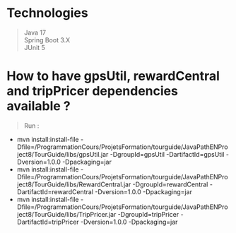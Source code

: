 # Technologies

> Java 17  
> Spring Boot 3.X  
> JUnit 5  

# How to have gpsUtil, rewardCentral and tripPricer dependencies available ?

> Run : 
- mvn install:install-file -Dfile=/ProgrammationCours/ProjetsFormation/tourguide/JavaPathENProject8/TourGuide/libs/gpsUtil.jar -DgroupId=gpsUtil -DartifactId=gpsUtil -Dversion=1.0.0 -Dpackaging=jar  
- mvn install:install-file -Dfile=/ProgrammationCours/ProjetsFormation/tourguide/JavaPathENProject8/TourGuide/libs/RewardCentral.jar -DgroupId=rewardCentral -DartifactId=rewardCentral -Dversion=1.0.0 -Dpackaging=jar  
- mvn install:install-file -Dfile=/ProgrammationCours/ProjetsFormation/tourguide/JavaPathENProject8/TourGuide/libs/TripPricer.jar -DgroupId=tripPricer -DartifactId=tripPricer -Dversion=1.0.0 -Dpackaging=jar
